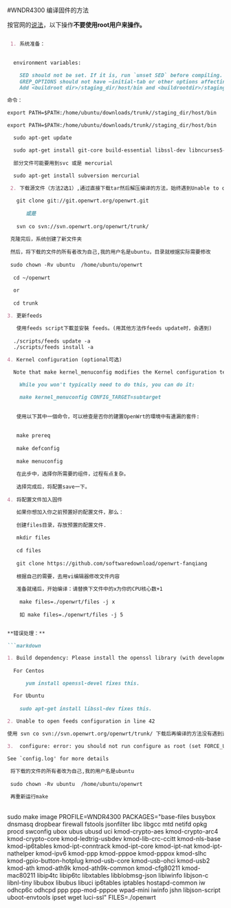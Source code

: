 #WNDR4300 编译固件的方法

按官网的[说法](https://wiki.openwrt.org/doc/howto/build)，以下操作**不要使用root用户来操作。**

```markdown

 1. 系统准备：
 

  environment variables:

    SED should not be set. If it is, run `unset SED` before compiling. (See Ticket 10612.)
    GREP_OPTIONS should not have –initial-tab or other options affecting its output
    Add <buildroot dir>/staging_dir/host/bin and <buildrootdir>/staging_dir/toolchain-<platform>-<gcc_ver>-<libc_ver>/bin in front of your PATH variable in ~/.bashrc. The staging directory is created shortly after starting the build and the toolchain directory is created when the toolchain build begins. The build spawns multiple shells, some of which expect the toolchain binaries to be present in the PATH.

命令：

export PATH=$PATH:/home/ubuntu/downloads/trunk//staging_dir/host/bin

export PATH=$PATH:/home/ubuntu/downloads/trunk//staging_dir/host/bin

  sudo apt-get update

  sudo apt-get install git-core build-essential libssl-dev libncurses5-dev unzip
 
  部分文件可能要用到svc 或是 mercurial
  
  sudo apt-get install subversion mercurial

 2. 下载源文件（方法2选1）,通过直接下载tar然后解压编译的方法，始终遇到Unable to open feeds configuration at ./scripts/feeds line 42的错误，因此放弃了。

   git clone git://git.openwrt.org/openwrt.git
   
      或是
   
   svn co svn://svn.openwrt.org/openwrt/trunk/
   
 克隆完后，系统创建了新文件夹
 
 然后，将下载的文件的所有者改为自己,我的用户名是ubuntu，目录就根据实际需要修改
 
 sudo chown -Rv ubuntu  /home/ubuntu/openwrt
 
  cd ~/openwrt
  
  or
  
  cd trunk

3. 更新feeds

   使用feeds script下載並安裝 feeds。(用其他方法作feeds update时，会遇到)
 
  ./scripts/feeds update -a
  ./scripts/feeds install -a

4. Kernel configuration (optional可选)

  Note that make kernel_menuconfig modifies the Kernel configuration templates of the build tree and clearing the   build_dir will not revert them:

    While you won't typically need to do this, you can do it:

    make kernel_menuconfig CONFIG_TARGET=subtarget
    
    
   使用以下其中一個命令，可以檢查是否你的建置OpenWrt的環境中有遺漏的套件:
   
   
   make prereq
   
   make defconfig
   
   make menuconfig
   
   在此步中，选择你所需要的组件，过程有点复杂。
   
   选择完成后，将配置save一下。
 
4. 将配置文件加入固件

   如果你想加入你之前预置好的配置文件，那么：
   
   创建files目录，存放预置的配置文件.
   
   mkdir files
   
   cd files
   
   git clone https://github.com/softwaredownload/openwrt-fanqiang
   
   根据自己的需要，去用vi编辑器修改文件内容
   
   准备就绪后，开始编译：请替换下文件中的x为你的CPU核心数+1
   
    make files=./openwrt/files -j x
    
    如 make files=./openwrt/files -j 5


**错误处理：**

```markdown

1. Build dependency: Please install the openssl library (with development headers)
    
  For Centos 

      yum install openssl-devel fixes this.

  For Ubuntu 
  
    sudo apt-get install libssl-dev fixes this.
  
2. Unable to open feeds configuration in line 42

使用 svn co svn://svn.openwrt.org/openwrt/trunk/ 下载后再编译的方法没有遇到这个问题。 

3.  configure: error: you should not run configure as root (set FORCE_UNSAFE_CONFIGURE=1 in environment to bypass this check)

See `config.log' for more details

 将下载的文件的所有者改为自己,我的用户名是ubuntu
 
 sudo chown -Rv ubuntu  /home/ubuntu/openwrt

 再重新运行make

```


</br>
sudo make image PROFILE=WNDR4300 PACKAGES="base-files busybox dnsmasq dropbear firewall fstools jsonfilter libc libgcc mtd netifd opkg procd swconfig ubox ubus ubusd uci kmod-crypto-aes kmod-crypto-arc4 kmod-crypto-core kmod-ledtrig-usbdev kmod-lib-crc-ccitt kmod-nls-base kmod-ip6tables kmod-ipt-conntrack kmod-ipt-core kmod-ipt-nat kmod-ipt-nathelper kmod-ipv6 kmod-ppp kmod-pppoe kmod-pppox kmod-slhc kmod-gpio-button-hotplug kmod-usb-core kmod-usb-ohci kmod-usb2 kmod-ath kmod-ath9k kmod-ath9k-common kmod-cfg80211 kmod-mac80211 libip4tc libip6tc libxtables libblobmsg-json libiwinfo libjson-c libnl-tiny libubox libubus libuci ip6tables iptables hostapd-common iw odhcp6c odhcpd ppp ppp-mod-pppoe wpad-mini iwinfo jshn libjson-script uboot-envtools ipset wget  luci-ssl" FILES=./openwrt
